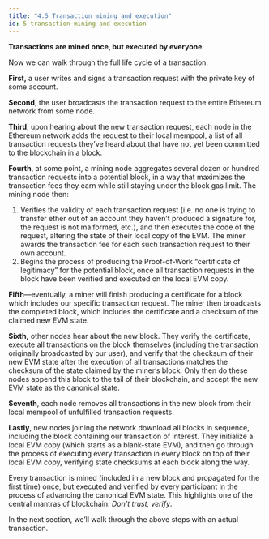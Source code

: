 ```yaml
---
title: "4.5 Transaction mining and execution"
id: 5-transaction-mining-and-execution
---
```


**Transactions are mined once, but executed by everyone**

Now we can walk through the full life cycle of a transaction.

**First,** a user writes and signs a transaction request with the private key of some account.

**Second**, the user broadcasts the transaction request to the entire Ethereum network from some node.

**Third**, upon hearing about the new transaction request, each node in the Ethereum network adds the request to their local mempool, a list of all transaction requests they’ve heard about that have not yet been committed to the blockchain in a block.

**Fourth**, at some point, a mining node aggregates several dozen or hundred transaction requests into a potential block, in a way that maximizes the transaction fees they earn while still staying under the block gas limit. The mining node then:

1. Verifies the validity of each transaction request (i.e. no one is trying to transfer ether out of an account they haven’t produced a signature for, the request is not malformed, etc.), and then executes the code of the request, altering the state of their local copy of the EVM. The miner awards the transaction fee for each such transaction request to their own account.
2. Begins the process of producing the Proof-of-Work “certificate of legitimacy” for the potential block, once all transaction requests in the block have been verified and executed on the local EVM copy.

**Fifth**—eventually, a miner will finish producing a certificate for a block which includes our specific transaction request. The miner then broadcasts the completed block, which includes the certificate and a checksum of the claimed new EVM state.

**Sixth,** other nodes hear about the new block. They verify the certificate, execute all transactions on the block themselves (including the transaction originally broadcasted by our user), and verify that the checksum of their new EVM state after the execution of all transactions matches the checksum of the state claimed by the miner’s block. Only then do these nodes append this block to the tail of their blockchain, and accept the new EVM state as the canonical state.

**Seventh**, each node removes all transactions in the new block from their local mempool of unfulfilled transaction requests.

**Lastly**, new nodes joining the network download all blocks in sequence, including the block containing our transaction of interest. They initialize a local EVM copy (which starts as a blank-state EVM), and then go through the process of executing every transaction in every block on top of their local EVM copy, verifying state checksums at each block along the way.

Every transaction is mined (included in a new block and propagated for the first time) once, but executed and verified by every participant in the process of advancing the canonical EVM state. This highlights one of the central mantras of blockchain: *Don’t trust, verify*.

In the next section, we’ll walk through the above steps with an actual transaction.
